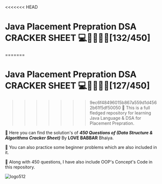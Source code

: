 <<<<<<< HEAD
# Java Placement Prepration DSA CRACKER SHEET 💻🦸‍♂️🐱‍👤[132/450]
=======
# Java Placement Prepration DSA CRACKER SHEET 💻🦸‍♂️🐱‍👤[127/450]
>>>>>>> 9ec6f48496015b867a559d1d4562b61f5df50050
🐼 This is a full fledged repository for learning Java Language & DSA for Placement Prepration.

💪 Here you can find the solution's of **_450 Questions of (Data Structure & Algorithms Cracker Sheet)_** By **LOVE BABBAR** Bhaiya.

👊 You can also practice some beginner problems which are also included in it.

🎁 Along with 450 questions, I have also include OOP's Concept's Code in this repository.

![logo512](https://user-images.githubusercontent.com/65482419/118401608-f1490e80-b683-11eb-9e58-af14ae9a5cab.png)
